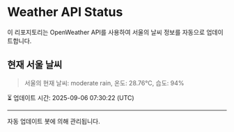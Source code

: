 
# Weather API Status

이 리포지토리는 OpenWeather API를 사용하여 서울의 날씨 정보를 자동으로 업데이트합니다.

## 현재 서울 날씨
> 서울의 현재 날씨: moderate rain, 온도: 28.76°C, 습도: 94%

⏳ 업데이트 시간: 2025-09-06 07:30:22 (UTC)

---
자동 업데이트 봇에 의해 관리됩니다.
